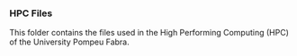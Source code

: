 ### HPC Files

This folder contains the files used in the High Performing Computing (HPC) of the University Pompeu Fabra.

